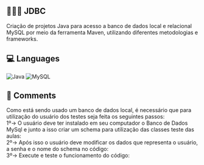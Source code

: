 ## 👨🏽‍💻 JDBC
Criação de projetos Java para acesso a banco de dados local e relacional MySQL por meio da ferramenta Maven, utilizando diferentes metodologias e frameworks.

## 💻 Languages
![Java](https://img.shields.io/badge/java-%23ED8B00.svg?style=for-the-badge&logo=openjdk&logoColor=white)
![MySQL](https://img.shields.io/badge/mysql-4479A1.svg?style=for-the-badge&logo=mysql&logoColor=white)

## 🔎 Comments
Como está sendo usado um banco de dados local, é necessário que para utilização do usuário dos testes seja feita os seguintes passos:  
1º-> O usuário deve ter instalado em seu computador o Banco de Dados MySql e junto a isso criar um schema para utilização das classes teste das aulas:  
2º-> Após isso o usuário deve modificar os dados que representa o usuário, a senha e o nome do schema no código:  
3º-> Execute e teste o funcionamento do código:  
